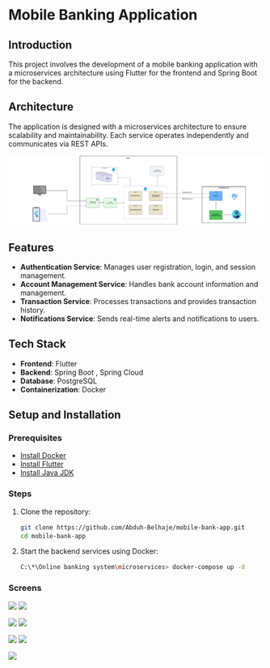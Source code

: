 # Mobile Banking Application

## Introduction

This project involves the development of a mobile banking application with a microservices architecture using Flutter for the frontend and Spring Boot for the backend.


## Architecture

The application is designed with a microservices architecture to ensure scalability and maintainability. Each service operates independently and communicates via REST APIs.

![Project Architecture](/support/MSS.png)


## Features

- **Authentication Service**: Manages user registration, login, and session management.
- **Account Management Service**: Handles bank account information and management.
- **Transaction Service**: Processes transactions and provides transaction history.
- **Notifications Service**: Sends real-time alerts and notifications to users.


## Tech Stack

- **Frontend**: Flutter
- **Backend**: Spring Boot , Spring Cloud
- **Database**: PostgreSQL
- **Containerization**: Docker

## Setup and Installation

### Prerequisites

- [Install Docker](https://docs.docker.com/get-docker/)
- [Install Flutter](https://flutter.dev/docs/get-started/install)
- [Install Java JDK](https://www.oracle.com/java/technologies/javase-downloads.html)

### Steps

1. Clone the repository:
   ```sh
   git clone https://github.com/Abduh-Belhaje/mobile-bank-app.git
   cd mobile-bank-app

2. Start the backend services using Docker:
   ```sh
   C:\*\Online banking system\microservices> docker-compose up -d


### Screens

<img src="/support/Home.png" width="300" />      <img src="/support/Withdraw.png" width="300" /> 

<img src="/support/history.png" width="300" />   <img src="/support/info.png" width="300" />
 
<img src="/support/signup.png" width="300" />    <img src="/support/login.png" width="300" /> 

<img src="/support/success.png" width="300" /> 
